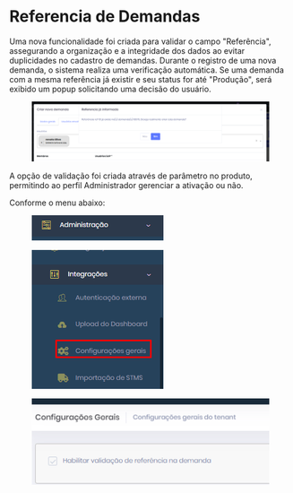 # Referencia de Demandas

Uma nova funcionalidade foi criada para validar o campo "Referência", assegurando a organização e a integridade dos dados ao evitar duplicidades no cadastro de demandas. Durante o registro de uma nova demanda, o sistema realiza uma verificação automática. Se uma demanda com a mesma referência já existir e seu status for até "Produção", será exibido um popup solicitando uma decisão do usuário.

<figure><img src=".gitbook/assets/asd.png" alt=""><figcaption></figcaption></figure>

A opção de validação foi criada através de parâmetro no produto, permitindo ao perfil Administrador gerenciar a ativação ou não.

Conforme o menu abaixo:

<figure><img src=".gitbook/assets/das.png" alt=""><figcaption></figcaption></figure>

<figure><img src=".gitbook/assets/sad.png" alt=""><figcaption></figcaption></figure>

<figure><img src=".gitbook/assets/vcs.png" alt=""><figcaption></figcaption></figure>
